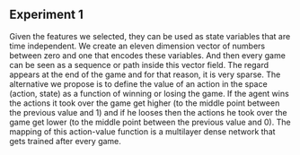   ## Experiment 1 
Given the features we selected, they can be used as state variables that are time independent.  We create an eleven dimension vector of numbers between zero and one that encodes these variables. 
And then every game can be seen as a sequence or path inside this vector field. 
The regard appears at the end of the game and for that reason, it is very sparse. 
The alternative we propose is to define the value of an action in the space (action, state) as a function of winning or losing the game. 
If the agent wins the actions it took over the game get higher (to the middle point between the previous value and 1) and if he looses then the actions he took over the game get lower (to the middle point between the previous value and 0).
The mapping of this action-value function is a multilayer dense network that gets trained after every game. 
